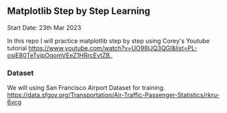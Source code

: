 ## Matplotlib Step by Step Learning

Start Date: 23th Mar 2023

In this repo I will practice matplotlib step by step using Corey's Youtube tutorial https://www.youtube.com/watch?v=UO98lJQ3QGI&list=PL-osiE80TeTvipOqomVEeZ1HRrcEvtZB_

### Dataset

We will using San Francisco Airport Dataset for training. https://data.sfgov.org/Transportation/Air-Traffic-Passenger-Statistics/rkru-6vcg

